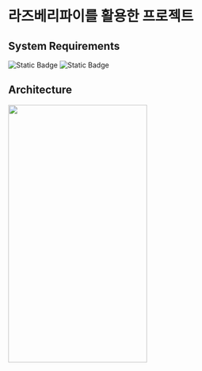 # 라즈베리파이를 활용한 프로젝트

## System Requirements
![Static Badge](https://img.shields.io/badge/Raspberry%20Pi-test?logo=raspberry%20pi&color=red) ![Static Badge](https://img.shields.io/badge/android-test?logo=android&color=green)

## Architecture
<img src = "![image](https://github.com/Antarctica1/CCTV-App/assets/64230151/b12b95f7-9baa-4b59-9dcb-53dafea803f0)" width = "280px" height = "520px">

